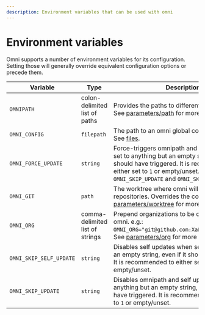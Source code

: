 ```yaml
---
description: Environment variables that can be used with omni
---
```


# Environment variables

Omni supports a number of environment variables for its configuration. Setting those will generally override equivalent configuration options or precede them.

| Variable                | Type | Description                                                            |
|-------------------------|------|------------------------------------------------------------------------|
| `OMNIPATH` | colon-delimited list of paths | Provides the paths to different omni commands. See [parameters/path](parameters/path#environment) for more details. |
| `OMNI_CONFIG` | `filepath` | The path to an omni global configuration file. See [files](files#global-configuration). |
| `OMNI_FORCE_UPDATE` | `string` | Force-triggers omnipath and self updates when set to anything but an empty string, even if it should have triggered. It is recommended to either set to `1` or empty/unset. Is superseded by `OMNI_SKIP_UPDATE` and `OMNI_SKIP_SELF_UPDATE`. |
| `OMNI_GIT` | `path` | The worktree where omni will clone and look for repositories. Overrides the configuration. See [parameters/worktree](parameters/worktree#environment) for more details. |
| `OMNI_ORG` | comma-delimited list of strings | Prepend organizations to be considered by omni. e.g.: `OMNI_ORG="git@github.com:XaF,github.com/XaF"`. See [parameters/org](parameters/org#environment) for more details. |
| `OMNI_SKIP_SELF_UPDATE` | `string` | Disables self updates when set to anything but an empty string, even if it should have triggered. It is recommended to either set to `1` or empty/unset. |
| `OMNI_SKIP_UPDATE` | `string` | Disables omnipath and self updates when set to anything but an empty string, even if it should have triggered. It is recommended to either set to `1` or empty/unset. |
